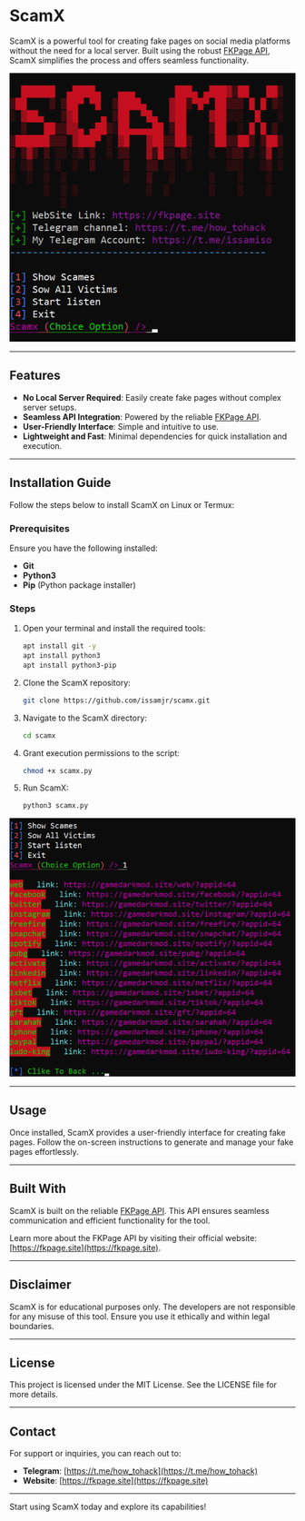 # ScamX

ScamX is a powerful tool for creating fake pages on social media platforms without the need for a local server. Built using the robust [FKPage API](https://fkpage.site), ScamX simplifies the process and offers seamless functionality.

![ScamX Screenshot 1](https://raw.githubusercontent.com/issamjr/scamx/refs/heads/main/img/Screenshot_1.png)

---

## Features
- **No Local Server Required**: Easily create fake pages without complex server setups.
- **Seamless API Integration**: Powered by the reliable [FKPage API](https://fkpage.site).
- **User-Friendly Interface**: Simple and intuitive to use.
- **Lightweight and Fast**: Minimal dependencies for quick installation and execution.

---

## Installation Guide

Follow the steps below to install ScamX on Linux or Termux:

### Prerequisites
Ensure you have the following installed:
- **Git**
- **Python3**
- **Pip** (Python package installer)

### Steps
1. Open your terminal and install the required tools:
    ```bash
    apt install git -y
    apt install python3
    apt install python3-pip
    ```

2. Clone the ScamX repository:
    ```bash
    git clone https://github.com/issamjr/scamx.git
    ```

3. Navigate to the ScamX directory:
    ```bash
    cd scamx
    ```

4. Grant execution permissions to the script:
    ```bash
    chmod +x scamx.py
    ```

5. Run ScamX:
    ```bash
    python3 scamx.py
    ```

![ScamX Screenshot 2](https://raw.githubusercontent.com/issamjr/scamx/refs/heads/main/img/Screenshot_2.png)

---

## Usage
Once installed, ScamX provides a user-friendly interface for creating fake pages. Follow the on-screen instructions to generate and manage your fake pages effortlessly.

---

## Built With
ScamX is built on the reliable [FKPage API](https://fkpage.site). This API ensures seamless communication and efficient functionality for the tool.

Learn more about the FKPage API by visiting their official website: [https://fkpage.site](https://fkpage.site).

---

## Disclaimer
ScamX is for educational purposes only. The developers are not responsible for any misuse of this tool. Ensure you use it ethically and within legal boundaries.

---

## License
This project is licensed under the MIT License. See the LICENSE file for more details.

---

## Contact
For support or inquiries, you can reach out to:
- **Telegram**: [https://t.me/how_tohack](https://t.me/how_tohack)
- **Website**: [https://fkpage.site](https://fkpage.site)

---

Start using ScamX today and explore its capabilities!

